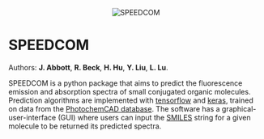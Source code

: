 <p align="center"><img src="https://github.com/emissible/SPEEDCOM/doc/source/_static/simpleLogoAcronym.png" alt="SPEEDCOM" title="SPEEDCOM"/></p>

# SPEEDCOM 

Authors: **J. Abbott**, **R. Beck**, **H. Hu**, **Y. Liu**, **L. Lu**.

SPEEDCOM is a python package that aims to predict the fluorescence emission and absorption spectra of small conjugated organic molecules. Prediction algorithms are implemented with [tensorflow](https://github.com/tensorflow/tensorflow) and [keras](https://github.com/keras-team/keras), trained on data from the [PhotochemCAD database](http://www.photochemcad.com/PhotochemCAD.html). The software has a graphical-user-interface (GUI) where users can input the [SMILES](https://en.wikipedia.org/wiki/Simplified_molecular-input_line-entry_system) string for a given molecule to be returned its predicted spectra. 